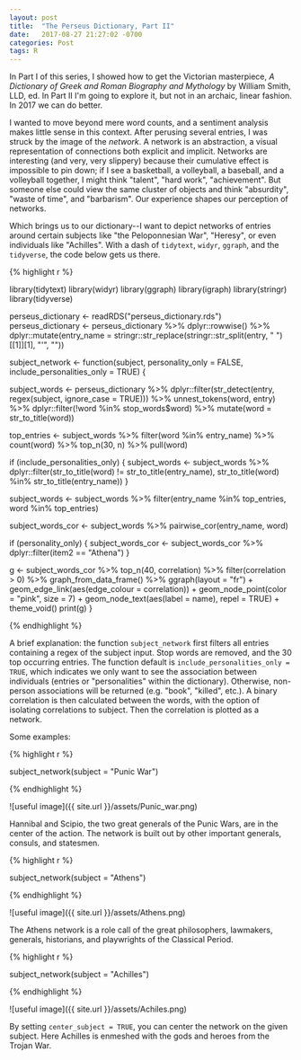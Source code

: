 ```yaml
---
layout: post
title:  "The Perseus Dictionary, Part II"
date:   2017-08-27 21:27:02 -0700
categories: Post
tags: R 
---
```


In Part I of this series, I showed how to get the Victorian masterpiece, *A Dictionary of Greek and Roman Biography and Mythology* by William Smith, LLD, ed.
In Part II I'm going to explore it, but not in an archaic, linear fashion. In 2017 we can do better.

I wanted to move beyond mere word counts, and a sentiment analysis makes little sense in this context. After perusing several entries,
I was struck by the image of the *network*. A network is an abstraction, a visual representation of connections both explicit and
implicit. Networks are interesting (and very, very slippery) because their cumulative effect is impossible to pin down; if I see
a basketball, a volleyball, a baseball, and a volleyball together, I might think "talent", "hard work", "achievement". But someone else could view the same
cluster of objects and think "absurdity", "waste of time", and "barbarism". Our experience shapes our perception of networks.

<!--more-->

Which brings us to our dictionary--I want to depict networks of entries around certain subjects like "the Peloponnesian War", "Heresy", 
or even individuals like "Achilles". With a dash of `tidytext`, `widyr`, `ggraph`, and the `tidyverse`, the code below gets us there.

{% highlight r %}

library(tidytext)
library(widyr)
library(ggraph)
library(igraph)
library(stringr)
library(tidyverse)

perseus_dictionary <- readRDS("perseus_dictionary.rds")
perseus_dictionary <- perseus_dictionary %>% 
  dplyr::rowwise() %>% 
  dplyr::mutate(entry_name = stringr::str_replace(stringr::str_split(entry, " ")[[1]][1], "'", ""))

subject_network <- function(subject, personality_only = FALSE, include_personalities_only = TRUE) {
  
  subject_words <- perseus_dictionary %>%
    dplyr::filter(str_detect(entry, regex(subject, ignore_case = TRUE))) %>% 
    unnest_tokens(word, entry) %>% 
    dplyr::filter(!word %in% stop_words$word) %>% 
    mutate(word = str_to_title(word))
  
  top_entries <- subject_words %>% 
    filter(word %in% entry_name) %>% 
    count(word) %>% 
    top_n(30, n) %>% 
    pull(word)
  
  if (include_personalities_only) {
    subject_words <- subject_words %>% 
      dplyr::filter(str_to_title(word) != str_to_title(entry_name),
             str_to_title(word) %in% str_to_title(entry_name))
  }
  
  subject_words <- subject_words %>% 
    filter(entry_name %in% top_entries,
           word %in% top_entries)
  
  subject_words_cor <- subject_words %>%
    pairwise_cor(entry_name, word) 
  
  if (personality_only) {
    subject_words_cor <- subject_words_cor %>% 
      dplyr::filter(item2 == "Athena")
  }
  
  g <- subject_words_cor %>%
    top_n(40, correlation) %>% 
    filter(correlation > 0) %>% 
    graph_from_data_frame() %>%
    ggraph(layout = "fr") +
    geom_edge_link(aes(edge_colour = correlation)) +
    geom_node_point(color = "pink", size = 7) +
    geom_node_text(aes(label = name), repel = TRUE) +
    theme_void()
  print(g)
}

{% endhighlight %}

A brief explanation: the function `subject_network` first filters all entries containing a regex of the subject input. Stop words
are removed, and the 30 top occurring entries. The function default is `include_personalities_only = TRUE`, which indicates we 
only want to see the association between individuals (entries or "personalities" within the dictionary). 
Otherwise, non-person associations will be returned (e.g. "book", "killed", etc.). A binary correlation is then calculated between the words, with the option of isolating correlations to subject. Then the correlation is plotted as a network.

Some examples:

{% highlight r %}

subject_network(subject = "Punic War")

{% endhighlight %}

![useful image]({{ site.url }}/assets/Punic_war.png)

Hannibal and Scipio, the two great generals of the Punic Wars, are in the center of the action. The network is built out
by other important generals, consuls, and statesmen.

{% highlight r %}

subject_network(subject = "Athens")

{% endhighlight %}

![useful image]({{ site.url }}/assets/Athens.png)

The Athens network is a role call of the great philosophers, lawmakers, generals, historians, and playwrights of the Classical Period.

{% highlight r %}

subject_network(subject = "Achilles")

{% endhighlight %}

![useful image]({{ site.url }}/assets/Achiles.png)

By setting `center_subject = TRUE`, you can center the network on the given subject. Here Achilles is enmeshed with the gods and heroes from the Trojan War. 



